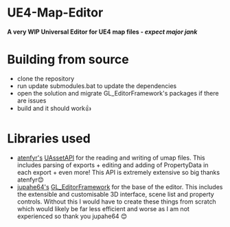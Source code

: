# UE4-Map-Editor
__A very WIP Universal Editor for UE4 map files - *expect major jank*__

# Building from source
- clone the repository
- run update submodules.bat to update the dependencies
- open the solution and migrate GL_EditorFramework's packages if there are issues
- build and it should work👍

# Libraries used
- [atenfyr's](https://github.com/atenfyr) [UAssetAPI](https://github.com/atenfyr/UAssetAPI) for the reading and writing of umap files. This includes parsing of exports + editing and adding of PropertyData in each export + even more! This API is extremely extensive so big thanks atenfyr😊
- [jupahe64's](https://github.com/jupahe64) [GL_EditorFramework](https://github.com/jupahe64/GL_EditorFramework) for the base of the editor. This includes the extensible and customisable 3D interface, scene list and property controls. Without this I would have to create these things from scratch which would likely be far less efficient and worse as I am not experienced so thank you jupahe64 😊
